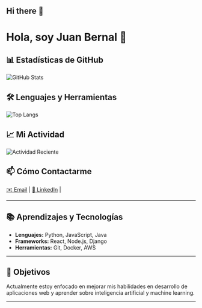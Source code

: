 ## Hi there 👋

# Hola, soy Juan Bernal 👋

## 📊 Estadísticas de GitHub
![GitHub Stats](https://github-readme-stats.vercel.app/api?username=JuanBernal13&show_icons=true&theme=radical)


## 🛠️ Lenguajes y Herramientas
![Top Langs](https://github-readme-stats.vercel.app/api/top-langs/?username=JuanBernal13&layout=compact&theme=radical)

## 📈 Mi Actividad
![Actividad Reciente](https://activity-graph.herokuapp.com/graph?username=JuanBernal13&theme=react-dark)

## 📫 Cómo Contactarme
[✉️ Email](juan.bernal.2004.gil@gmail.com) | [🔗 LinkedIn](https://www.linkedin.com/in/juan-andres-bernal/) |

---


## 📚 Aprendizajes y Tecnologías

<!-- Lista las tecnologías y herramientas que utilizas -->

- **Lenguajes:** Python, JavaScript, Java
- **Frameworks:** React, Node.js, Django
- **Herramientas:** Git, Docker, AWS

---

## 🎯 Objetivos

<!-- Comparte tus objetivos profesionales o de aprendizaje -->

Actualmente estoy enfocado en mejorar mis habilidades en desarrollo de aplicaciones web y aprender sobre inteligencia artificial y machine learning.

---

